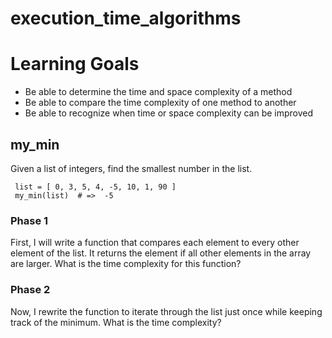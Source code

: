 # execution_time_algorithms

# Learning Goals

* Be able to determine the time and space complexity of a method
* Be able to compare the time complexity of one method to another
* Be able to recognize when time or space complexity can be improved

## my_min
Given a list of integers, find the smallest number in the list.
```
 list = [ 0, 3, 5, 4, -5, 10, 1, 90 ]
 my_min(list)  # =>  -5
```

### Phase 1
First, I will write a function that compares each element to every other element of the list. It returns the element if all other elements in the array are larger.
What is the time complexity for this function?

### Phase 2
Now, I rewrite the function to iterate through the list just once while keeping track of the minimum. What is the time complexity?


